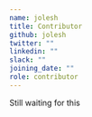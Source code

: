 ```yaml
---
name: jolesh
title: Contributor
github: jolesh
twitter: ""
linkedin: ""
slack: ""
joining_date: ""
role: contributor
---
```


Still waiting for this
